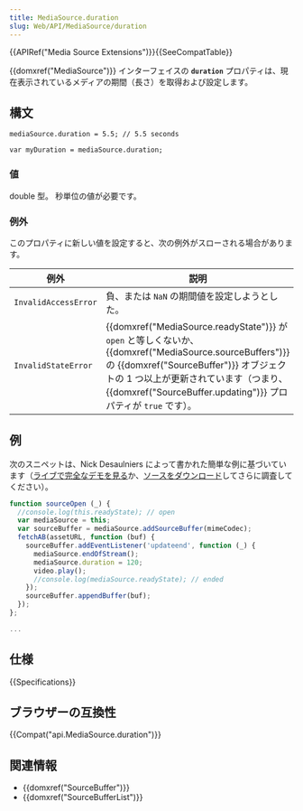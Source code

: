 ```yaml
---
title: MediaSource.duration
slug: Web/API/MediaSource/duration
---
```


{{APIRef("Media Source Extensions")}}{{SeeCompatTable}}

{{domxref("MediaSource")}} インターフェイスの **`duration`** プロパティは、現在表示されているメディアの期間（長さ）を取得および設定します。

## 構文

```
mediaSource.duration = 5.5; // 5.5 seconds

var myDuration = mediaSource.duration;
```

### 値

double 型。 秒単位の値が必要です。

### 例外

このプロパティに新しい値を設定すると、次の例外がスローされる場合があります。

| 例外                 | 説明                                                                                                                                                                                                                                                         |
| -------------------- | ------------------------------------------------------------------------------------------------------------------------------------------------------------------------------------------------------------------------------------------------------------ |
| `InvalidAccessError` | 負、または `NaN` の期間値を設定しようとした。                                                                                                                                                                                                                |
| `InvalidStateError`  | {{domxref("MediaSource.readyState")}} が `open` と等しくないか、{{domxref("MediaSource.sourceBuffers")}} の {{domxref("SourceBuffer")}} オブジェクトの 1 つ以上が更新されています（つまり、{{domxref("SourceBuffer.updating")}} プロパティが `true` です）。 |

## 例

次のスニペットは、Nick Desaulniers によって書かれた簡単な例に基づいています（[ライブで完全なデモを見る](http://nickdesaulniers.github.io/netfix/demo/bufferAll.html)か、[ソースをダウンロード](https://github.com/nickdesaulniers/netfix/blob/gh-pages/demo/bufferAll.html)してさらに調査してください）。

```js
function sourceOpen (_) {
  //console.log(this.readyState); // open
  var mediaSource = this;
  var sourceBuffer = mediaSource.addSourceBuffer(mimeCodec);
  fetchAB(assetURL, function (buf) {
    sourceBuffer.addEventListener('updateend', function (_) {
      mediaSource.endOfStream();
      mediaSource.duration = 120;
      video.play();
      //console.log(mediaSource.readyState); // ended
    });
    sourceBuffer.appendBuffer(buf);
  });
};

...
```

## 仕様

{{Specifications}}

## ブラウザーの互換性

{{Compat("api.MediaSource.duration")}}

## 関連情報

- {{domxref("SourceBuffer")}}
- {{domxref("SourceBufferList")}}
